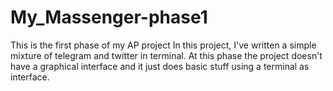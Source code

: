 # My_Massenger-phase1
This is the first phase of my AP project
In this project, I've written a simple mixture of telegram and twitter in terminal.
At this phase the project doesn't have a graphical interface and it just does basic stuff
using a terminal as interface.

